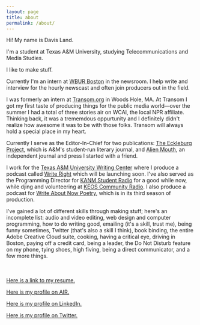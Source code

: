 ```yaml
---
layout: page
title: about
permalink: /about/
---
```

Hi! My name is Davis Land.

I&#39;m a student at Texas A&amp;M University, studying Telecommunications and Media Studies.

I like to make stuff.

Currently I&#39;m an intern at [WBUR Boston](wbur.org) in the newsroom. I help write and interview for the hourly newscast and often join producers out in the field. 

I was formerly an intern at [Transom.org](http://transom.org) in Woods Hole, MA. At Transom I got my first taste of producing things for the public media world—over the summer I had a total of three stories air on WCAI, the local NPR affiliate. Thinking back, it was a trememdous oppurtunity and I definitely didn&#39;t realize how awesome it was to be with those folks. Transom will always hold a special place in my heart.  

Currently I serve as the Editor-In-Chief for two publications: [The Eckleburg Project](http://theeckleburgproject.com), which is A&amp;M&#39;s student-run literary journal, and [Alien Mouth](http://alienmouth.com), an independent journal and press I started with a friend.

I work for the [Texas A&amp;M University Writing Center](http://writingcenter.tamu.edu) where I produce a podcast called [Write Right](http://writerightpodcast.github.io) which will be launching soon. I&#39;ve also served as the Programming Director for [KANM Student Radio](http://kanm.org) for a good while now, while djing and volunteering at [KEOS Community Radio](http://keos.org). I also produce a podcast for [Write About Now Poetry](http://writeaboutnowpoetry.com), which is in its third season of production.

I&#39;ve gained a lot of different skills through making stuff; here&#39;s an incomplete list: audio and video editing, web design and computer programming, how to do writing good, emailing (it&#39;s a skill, trust me), being funny sometimes, Twitter (that&#39;s also a skill I think), book binding, the entire Adobe Creative Cloud suite, cooking, having a critical eye, driving in Boston, paying off a credit card, being a leader, the Do Not Disturb feature on my phone, tying shoes, high fiving, being a direct communicator, and a few more things.<br><br><br>

[Here is a link to my resume.](http://davisland.info/Davis_Land_Resume_2016.pdf)

[Here is my profile on AIR.](http://airmedia.org/author/airusert301434670219)

[Here is my profile on LinkedIn.](https://www.linkedin.com/in/davisland)

[Here is my profile on Twitter.](http://twitter.com/davis_land)